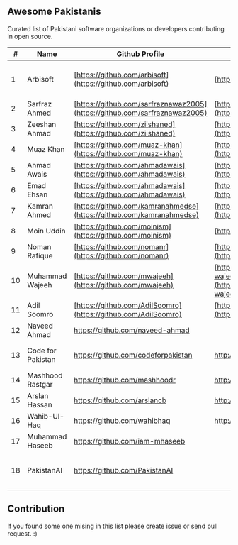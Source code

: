 ## Awesome Pakistanis

Curated list of Pakistani software organizations or developers contributing in open source. 

|#|Name| Github Profile|Website/Blog|Technologies|
|--|--|--|--|--|
|1 | Arbisoft|[https://github.com/arbisoft](https://github.com/arbisoft)|[https://arbisoft.com](https://arbisoft.com/) | Python, JavaScript, Machine Learning
|2 | Sarfraz Ahmed| [https://github.com/sarfraznawaz2005](https://github.com/sarfraznawaz2005)| [https://codeinphp.github.io](https://codeinphp.github.io/)|PHP, JavaScrip
|3| Zeeshan Ahmad | [https://github.com/ziishaned](https://github.com/ziishaned) |[https://twitter.com/ziishaned](https://twitter.com/ziishaned) |PHP, JavaScript
|4| Muaz Khan| [https://github.com/muaz-khan](https://github.com/muaz-khan) |  [https://muazkhan.com](https://muazkhan.com/) | JavaScript
|5| Ahmad Awais|[https://github.com/ahmadawais](https://github.com/ahmadawais)| [https://AhmadAwais.com](https://ahmadawais.com/)|JavaScript, NodeJs
|6| Emad Ehsan | [https://github.com/ahmadawais](https://github.com/ahmadawais)|[https://traverous.com/@emad](https://traverous.com/@emad)|JavaScript, Python
|7| Kamran Ahmed| [https://github.com/kamranahmedse](https://github.com/kamranahmedse)|[http://twitter.com/kamranahmedse](http://twitter.com/kamranahmedse) | JavaScript, Tutorials
|8| Moin Uddin|[https://github.com/moinism](https://github.com/moinism)| [https://moin.im](https://moin.im/)|JavaScript
|9| Noman Rafique|[https://github.com/nomanr](https://github.com/nomanr)|[https://medium.com/@nomanr](https://medium.com/@nomanr)|Android, Java
|10|Muhammad Wajeeh|[https://github.com/mwajeeh](https://github.com/mwajeeh)|[https://stackoverflow.com/users/826606/m-wajeeh](https://stackoverflow.com/users/826606/m-wajeeh)|Java, Android
|11|Adil Soomro|[https://github.com/AdilSoomro](https://github.com/AdilSoomro)|[http://booleanbites.com](http://booleanbites.com/)|Java, Objective-C
|12|Naveed Ahmad|https://github.com/naveed-ahmad||Ruby, JavaScript
|13|Code for Pakistan|https://github.com/codeforpakistan|http://codeforpakistan.org |PHP, JavaScript, Java
|14|Mashhood Rastgar|https://github.com/mashhoodr|http://imars.info|JavaScript
|15|Arslan Hassan|https://github.com/arslancb|http://clip-bucket.com/|JavaScript, PHP
|16|Wahib-Ul-Haq|https://github.com/wahibhaq|http://wahibhaq.com|Java, Kotlin
|17|Muhammad Haseeb|https://github.com/iam-mhaseeb| |Python
|18|PakistanAI|https://github.com/PakistanAI| |Artificial intelligence, Machine learning

## Contribution
If you found some one mising in this list please create issue or send pull request. :)
